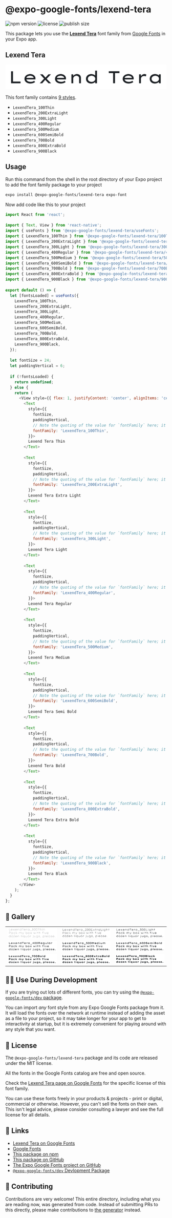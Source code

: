 # @expo-google-fonts/lexend-tera

![npm version](https://flat.badgen.net/npm/v/@expo-google-fonts/lexend-tera)
![license](https://flat.badgen.net/github/license/expo/google-fonts)
![publish size](https://flat.badgen.net/packagephobia/install/@expo-google-fonts/lexend-tera)

This package lets you use the [**Lexend Tera**](https://fonts.google.com/specimen/Lexend+Tera) font family from [Google Fonts](https://fonts.google.com/) in your Expo app.

## Lexend Tera

![Lexend Tera](./font-family.png)

This font family contains [9 styles](#-gallery).

- `LexendTera_100Thin`
- `LexendTera_200ExtraLight`
- `LexendTera_300Light`
- `LexendTera_400Regular`
- `LexendTera_500Medium`
- `LexendTera_600SemiBold`
- `LexendTera_700Bold`
- `LexendTera_800ExtraBold`
- `LexendTera_900Black`

## Usage

Run this command from the shell in the root directory of your Expo project to add the font family package to your project
```sh
expo install @expo-google-fonts/lexend-tera expo-font
```

Now add code like this to your project
```js
import React from 'react';

import { Text, View } from 'react-native';
import { useFonts } from '@expo-google-fonts/lexend-tera/useFonts';
import { LexendTera_100Thin } from '@expo-google-fonts/lexend-tera/100Thin';
import { LexendTera_200ExtraLight } from '@expo-google-fonts/lexend-tera/200ExtraLight';
import { LexendTera_300Light } from '@expo-google-fonts/lexend-tera/300Light';
import { LexendTera_400Regular } from '@expo-google-fonts/lexend-tera/400Regular';
import { LexendTera_500Medium } from '@expo-google-fonts/lexend-tera/500Medium';
import { LexendTera_600SemiBold } from '@expo-google-fonts/lexend-tera/600SemiBold';
import { LexendTera_700Bold } from '@expo-google-fonts/lexend-tera/700Bold';
import { LexendTera_800ExtraBold } from '@expo-google-fonts/lexend-tera/800ExtraBold';
import { LexendTera_900Black } from '@expo-google-fonts/lexend-tera/900Black';

export default () => {
  let [fontsLoaded] = useFonts({
    LexendTera_100Thin,
    LexendTera_200ExtraLight,
    LexendTera_300Light,
    LexendTera_400Regular,
    LexendTera_500Medium,
    LexendTera_600SemiBold,
    LexendTera_700Bold,
    LexendTera_800ExtraBold,
    LexendTera_900Black,
  });

  let fontSize = 24;
  let paddingVertical = 6;

  if (!fontsLoaded) {
    return undefined;
  } else {
    return (
      <View style={{ flex: 1, justifyContent: 'center', alignItems: 'center' }}>
        <Text
          style={{
            fontSize,
            paddingVertical,
            // Note the quoting of the value for `fontFamily` here; it expects a string!
            fontFamily: 'LexendTera_100Thin',
          }}>
          Lexend Tera Thin
        </Text>

        <Text
          style={{
            fontSize,
            paddingVertical,
            // Note the quoting of the value for `fontFamily` here; it expects a string!
            fontFamily: 'LexendTera_200ExtraLight',
          }}>
          Lexend Tera Extra Light
        </Text>

        <Text
          style={{
            fontSize,
            paddingVertical,
            // Note the quoting of the value for `fontFamily` here; it expects a string!
            fontFamily: 'LexendTera_300Light',
          }}>
          Lexend Tera Light
        </Text>

        <Text
          style={{
            fontSize,
            paddingVertical,
            // Note the quoting of the value for `fontFamily` here; it expects a string!
            fontFamily: 'LexendTera_400Regular',
          }}>
          Lexend Tera Regular
        </Text>

        <Text
          style={{
            fontSize,
            paddingVertical,
            // Note the quoting of the value for `fontFamily` here; it expects a string!
            fontFamily: 'LexendTera_500Medium',
          }}>
          Lexend Tera Medium
        </Text>

        <Text
          style={{
            fontSize,
            paddingVertical,
            // Note the quoting of the value for `fontFamily` here; it expects a string!
            fontFamily: 'LexendTera_600SemiBold',
          }}>
          Lexend Tera Semi Bold
        </Text>

        <Text
          style={{
            fontSize,
            paddingVertical,
            // Note the quoting of the value for `fontFamily` here; it expects a string!
            fontFamily: 'LexendTera_700Bold',
          }}>
          Lexend Tera Bold
        </Text>

        <Text
          style={{
            fontSize,
            paddingVertical,
            // Note the quoting of the value for `fontFamily` here; it expects a string!
            fontFamily: 'LexendTera_800ExtraBold',
          }}>
          Lexend Tera Extra Bold
        </Text>

        <Text
          style={{
            fontSize,
            paddingVertical,
            // Note the quoting of the value for `fontFamily` here; it expects a string!
            fontFamily: 'LexendTera_900Black',
          }}>
          Lexend Tera Black
        </Text>
      </View>
    );
  }
};

```

## 🔡 Gallery


||||
|-|-|-|
|![LexendTera_100Thin](./LexendTera_100Thin.ttf.png)|![LexendTera_200ExtraLight](./LexendTera_200ExtraLight.ttf.png)|![LexendTera_300Light](./LexendTera_300Light.ttf.png)||
|![LexendTera_400Regular](./LexendTera_400Regular.ttf.png)|![LexendTera_500Medium](./LexendTera_500Medium.ttf.png)|![LexendTera_600SemiBold](./LexendTera_600SemiBold.ttf.png)||
|![LexendTera_700Bold](./LexendTera_700Bold.ttf.png)|![LexendTera_800ExtraBold](./LexendTera_800ExtraBold.ttf.png)|![LexendTera_900Black](./LexendTera_900Black.ttf.png)||


## 👩‍💻 Use During Development

If you are trying out lots of different fonts, you can try using the [`@expo-google-fonts/dev` package](https://github.com/expo/google-fonts/tree/master/font-packages/dev#readme).

You can import *any* font style from any Expo Google Fonts package from it. It will load the fonts
over the network at runtime instead of adding the asset as a file to your project, so it may take longer
for your app to get to interactivity at startup, but it is extremely convenient
for playing around with any style that you want.

## 📖 License

The `@expo-google-fonts/lexend-tera` package and its code are released under the MIT license.

All the fonts in the Google Fonts catalog are free and open source.

Check the [Lexend Tera page on Google Fonts](https://fonts.google.com/specimen/Lexend+Tera) for the specific license of this font family.

You can use these fonts freely in your products & projects - print or digital, commercial or otherwise. However, you can't sell the fonts on their own. This isn't legal advice, please consider consulting a lawyer and see the full license for all details.

## 🔗 Links

- [Lexend Tera on Google Fonts](https://fonts.google.com/specimen/Lexend+Tera)
- [Google Fonts](https://fonts.google.com/)
- [This package on npm](https://www.npmjs.com/package/@expo-google-fonts/lexend-tera)
- [This package on GitHub](https://github.com/expo/google-fonts/tree/master/font-packages/lexend-tera)
- [The Expo Google Fonts project on GitHub](https://github.com/expo/google-fonts)
- [`@expo-google-fonts/dev` Devlopment Package](https://github.com/expo/google-fonts/tree/master/font-packages/dev)

## 🤝 Contributing

Contributions are very welcome! This entire directory, including what you are reading now, was generated from code. Instead of submitting PRs to this directly, please make contributions to [the generator](https://github.com/expo/google-fonts/tree/master/packages/generator) instead.
